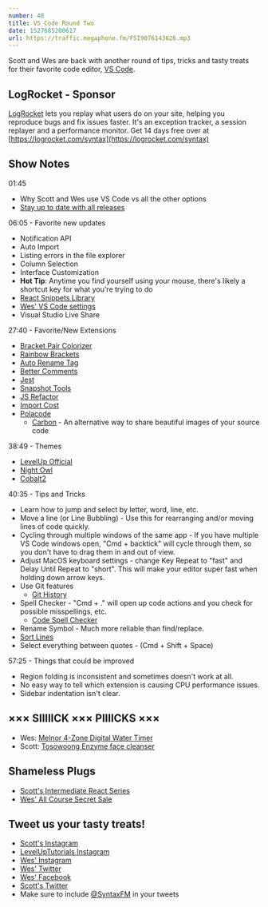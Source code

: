 ```yaml
---
number: 48
title: VS Code Round Two
date: 1527685200617
url: https://traffic.megaphone.fm/FSI9076143626.mp3
---
```


Scott and Wes are back with another round of tips, tricks and tasty treats for their favorite code editor, [VS Code](https://code.visualstudio.com/).

## LogRocket - Sponsor

[LogRocket](https://logrocket.com/syntax) lets you replay what users do on your site, helping you reproduce bugs and fix issues faster. It's an exception tracker, a session replayer and a performance monitor. Get 14 days free over at [https://logrocket.com/syntax](https://logrocket.com/syntax)

## Show Notes

01:45

* Why Scott and Wes use VS Code vs all the other options
* [Stay up to date with all releases](https://code.visualstudio.com/updates/v1_23)

06:05 - Favorite new updates

* Notification API
* Auto Import
* Listing errors in the file explorer
* Column Selection
* Interface Customization
* __Hot Tip__: Anytime you find yourself using your mouse, there's likely a shortcut key for what you're trying to do
* [React Snippets Library](https://marketplace.visualstudio.com/items?itemName=dsznajder.es7-react-js-snippets)
* [Wes' VS Code settings](https://github.com/wesbos/dotfiles)
* Visual Studio Live Share

27:40 - Favorite/New Extensions

* [Bracket Pair Colorizer](https://marketplace.visualstudio.com/items?itemName=CoenraadS.bracket-pair-colorizer)
* [Rainbow Brackets](https://marketplace.visualstudio.com/items?itemName=2gua.rainbow-brackets)
* [Auto Rename Tag](https://marketplace.visualstudio.com/items?itemName=formulahendry.auto-rename-tag)
* [Better Comments](https://marketplace.visualstudio.com/items?itemName=aaron-bond.better-comments)
* [Jest](https://marketplace.visualstudio.com/items?itemName=Orta.vscode-jest)
* [Snapshot Tools](https://marketplace.visualstudio.com/items?itemName=asvetliakov.snapshot-tools)
* [JS Refactor](https://marketplace.visualstudio.com/items?itemName=cmstead.jsrefactor)
* [Import Cost](https://marketplace.visualstudio.com/items?itemName=wix.vscode-import-cost)
* [Polacode](https://marketplace.visualstudio.com/items?itemName=pnp.polacode)
  * [Carbon](https://carbon.now.sh/) - An alternative way to share beautiful images of your source code

38:49 - Themes

* [LevelUp Official](https://marketplace.visualstudio.com/items?itemName=leveluptutorials.theme-levelup)
* [Night Owl](https://marketplace.visualstudio.com/items?itemName=sdras.night-owl)
* [Cobalt2](https://marketplace.visualstudio.com/items?itemName=wesbos.theme-cobalt2)

40:35 - Tips and Tricks

* Learn how to jump and select by letter, word, line, etc.
* Move a line (or Line Bubbling) - Use this for rearranging and/or moving lines of code quickly.
* Cycling through multiple windows of the same app - If you have multiple VS Code windows open, "Cmd + backtick" will cycle through them, so you don't have to drag them in and out of view.
* Adjust MacOS keyboard settings - change Key Repeat to "fast" and Delay Until Repeat to "short". This will make your editor super fast when holding down arrow keys.
* Use Git features
  * [Git History](https://marketplace.visualstudio.com/items?itemName=donjayamanne.githistory)
* Spell Checker - "Cmd + ." will open up code actions and you check for possible misspellings, etc.
  * [Code Spell Checker](https://marketplace.visualstudio.com/items?itemName=streetsidesoftware.code-spell-checker)
* Rename Symbol - Much more reliable than find/replace.
* [Sort Lines](https://marketplace.visualstudio.com/items?itemName=Tyriar.sort-lines)
* Select everything between quotes - (Cmd + Shift + Space)

57:25 - Things that could be improved

* Region folding is inconsistent and sometimes doesn't work at all.
* No easy way to tell which extension is causing CPU performance issues.
* Sidebar indentation isn't clear.

## ××× SIIIIICK ××× PIIIICKS ×××

* Wes: [Melnor 4-Zone Digital Water Timer](https://www.amazon.com/gp/product/B0094KM4VK/ref=as_li_qf_asin_il_tl?ie=UTF8&tag=webo080-20&creative=9325&linkCode=as2&creativeASIN=B0094KM4VK&linkId=d4f202fb09280739e3ed764255eb1020)
* Scott: [Tosowoong Enzyme face cleanser](https://amzn.to/2IWrn9j)

## Shameless Plugs

* [Scott's Intermediate React Series](https://LevelUpTutorials.com/store)
* [Wes' All Course Secret Sale](https://wesbos.com/courses/)

## Tweet us your tasty treats!

* [Scott's Instagram](https://www.instagram.com/stolinski/)
* [LevelUpTutorials Instagram](https://www.instagram.com/LevelUpTutorials/)
* [Wes' Instagram](https://www.instagram.com/wesbos/)
* [Wes' Twitter](https://twitter.com/wesbos)
* [Wes' Facebook](https://www.facebook.com/wesbos.developer)
* [Scott's Twitter](https://twitter.com/stolinski)
* Make sure to include [@SyntaxFM](https://twitter.com/SyntaxFM) in your tweets
